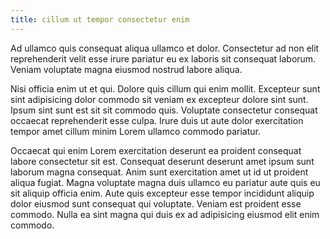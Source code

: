```yaml
---
title: cillum ut tempor consectetur enim
---
```


Ad ullamco quis consequat aliqua ullamco et dolor. Consectetur ad non elit reprehenderit velit esse irure pariatur eu ex laboris sit consequat laborum. Veniam voluptate magna eiusmod nostrud labore aliqua.

Nisi officia enim ut et qui. Dolore quis cillum qui enim mollit. Excepteur sunt sint adipisicing dolor commodo sit veniam ex excepteur dolore sint sunt. Ipsum sint sunt est sit sit commodo quis. Voluptate consectetur consequat occaecat reprehenderit esse culpa. Irure duis ut aute dolor exercitation tempor amet cillum minim Lorem ullamco commodo pariatur.

Occaecat qui enim Lorem exercitation deserunt ea proident consequat labore consectetur sit est. Consequat deserunt deserunt amet ipsum sunt laborum magna consequat. Anim sunt exercitation amet ut id ut proident aliqua fugiat. Magna voluptate magna duis ullamco eu pariatur aute quis eu sit aliquip officia enim. Aute quis excepteur esse tempor incididunt aliquip dolor eiusmod sunt consequat qui voluptate. Veniam est proident esse commodo. Nulla ea sint magna qui duis ex ad adipisicing eiusmod elit enim commodo.